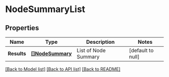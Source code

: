 # NodeSummaryList

## Properties
Name | Type | Description | Notes
------------ | ------------- | ------------- | -------------
**Results** | [**[]NodeSummary**](NodeSummary.md) | List of Node Summary | [default to null]

[[Back to Model list]](../README.md#documentation-for-models) [[Back to API list]](../README.md#documentation-for-api-endpoints) [[Back to README]](../README.md)

